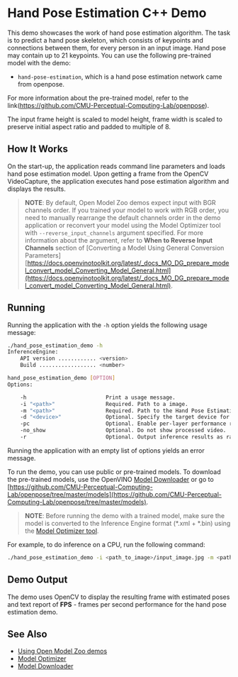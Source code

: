# Hand Pose Estimation C++ Demo

This demo showcases the work of hand pose estimation algorithm. The task is to predict a hand pose skeleton, which consists of keypoints and connections between them, for every person in an input image. Hand pose may contain up to 21 keypoints. You can use the following pre-trained model with the demo:

* `hand-pose-estimation`, which is a hand pose estimation network came from openpose.

For more information about the pre-trained model, refer to the link(https://github.com/CMU-Perceptual-Computing-Lab/openpose).

The input frame height is scaled to model height, frame width is scaled to preserve initial aspect ratio and padded to multiple of 8.

## How It Works

On the start-up, the application reads command line parameters and loads hand pose estimation model. Upon getting a frame from the OpenCV VideoCapture, the application executes hand pose estimation algorithm and displays the results.

> **NOTE**: By default, Open Model Zoo demos expect input with BGR channels order. If you trained your model to work with RGB order, you need to manually rearrange the default channels order in the demo application or reconvert your model using the Model Optimizer tool with `--reverse_input_channels` argument specified. For more information about the argument, refer to **When to Reverse Input Channels** section of [Converting a Model Using General Conversion Parameters][https://docs.openvinotoolkit.org/latest/_docs_MO_DG_prepare_model_convert_model_Converting_Model_General.html](https://docs.openvinotoolkit.org/latest/_docs_MO_DG_prepare_model_convert_model_Converting_Model_General.html).

## Running

Running the application with the `-h` option yields the following usage message:
```sh
./hand_pose_estimation_demo -h
InferenceEngine:
    API version ............ <version>
    Build .................. <number>

hand_pose_estimation_demo [OPTION]
Options:

    -h                         Print a usage message.
    -i "<path>"                Required. Path to a image.
    -m "<path>"                Required. Path to the Hand Pose Estimation model (.xml) file.
    -d "<device>"              Optional. Specify the target device for Hand Pose Estimation (the list of available devices is shown below). Default value is CPU. Use "-d HETERO:<comma-separated_devices_list>" format to specify HETERO plugin. The application looks for a suitable plugin for the specified device.
    -pc                        Optional. Enable per-layer performance report.
    -no_show                   Optional. Do not show processed video.
    -r                         Optional. Output inference results as raw values.

```

Running the application with an empty list of options yields an error message.

To run the demo, you can use public or pre-trained models. To download the pre-trained models, use the OpenVINO [Model Downloader](../../tools/downloader/README.md) or go to [https://github.com/CMU-Perceptual-Computing-Lab/openpose/tree/master/models](https://github.com/CMU-Perceptual-Computing-Lab/openpose/tree/master/models).

> **NOTE**: Before running the demo with a trained model, make sure the model is converted to the Inference Engine format (\*.xml + \*.bin) using the [Model Optimizer tool](https://docs.openvinotoolkit.org/latest/_docs_MO_DG_Deep_Learning_Model_Optimizer_DevGuide.html).

For example, to do inference on a CPU, run the following command:

```sh
./hand_pose_estimation_demo -i <path_to_image>/input_image.jpg -m <path_to_model>/hand-pose-estimation.xml -d CPU
```

## Demo Output

The demo uses OpenCV to display the resulting frame with estimated poses and text report of **FPS** - frames per second performance for the hand pose estimation demo.

## See Also
* [Using Open Model Zoo demos](../README.md)
* [Model Optimizer](https://docs.openvinotoolkit.org/latest/_docs_MO_DG_Deep_Learning_Model_Optimizer_DevGuide.html)
* [Model Downloader](../../tools/downloader/README.md)
